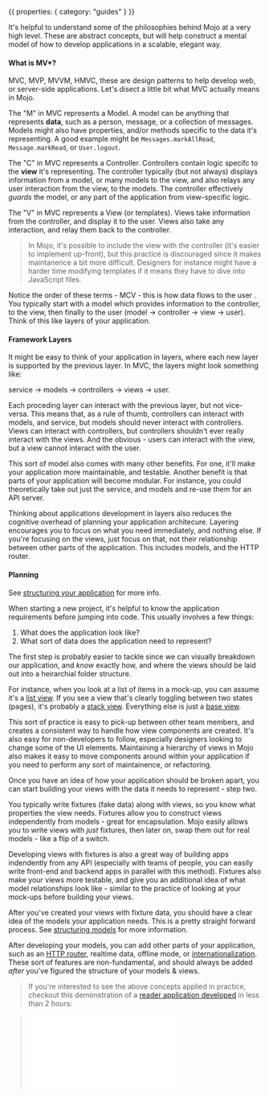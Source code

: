 {{
  properties: {
    category: "guides"
  }
}}

It's helpful to understand some of the philosophies behind Mojo at a very high level. These are abstract concepts, but will help construct a mental model of how to develop applications in a scalable, elegant way.

<!--
Keep in mind that this document is not specific to Mojo - you can use these ideas in many other UI Frameworks. These ideas however are very complimentary to Mojo, so it's much easier 
-->


#### What is MV*?

MVC, MVP, MVVM, HMVC, these are design patterns to help develop web, or server-side applications. Let's disect a little bit what MVC actually means in Mojo. 

The "M" in MVC represents a Model. A model can be anything that represents **data**, such as a person, message, or a collection of messages. Models might also have properties, and/or methods specific to the data it's representing. A good example might be `Messages.markAllRead`, `Message.markRead`, or `User.logout`. 

The "C" in MVC represents a Controller. Controllers contain logic specifc to the **view** it's representing. The controller typically (but not always) displays information from a model, or many models to the view, and also relays any user interaction from the view, to the models. The controller effectively *guards* the model, or any part of the application from view-specific logic. 

The "V" in MVC represents a View (or templates). Views take information from the controller, and display it to the user. Views also take any interaction, and relay them back to the controller. 

> In Mojo, it's possible to include the view with the controller (it's easier to implement up-front), but this practice is discouraged since it makes maintanence a bit more difficult. Designers for instance might have a harder time modifying templates if it means they have to dive into JavaScript files. 

<!-- 
More stuff here on controllers being re-usable. Combining view with controller logic makes things bigger, and possibly harder to maintain. Easier to manage when things are smaller. V+C also makes code more brittle since you're mixing view logic with controller logic - more of a blocker for designers. Engineers aren't always mindful of there code is viewed by other people - less technical. This is a human error that can be solved through a technical process (templates).

I.E: templates are more rigid, but a predictable process that makes code more maintainable, consistent, refactorable, and less intimidating. 
--> 

<!--[Checkout this Stack Overflow](http://stackoverflow.com/questions/731743/php-vs-template-engine) thread for more discussion between why not to include templates with the controller.-->

<!--
Explain why views are separate from controllers
-->

Notice the order of these terms - MCV - this is how data flows to the user . You typically start with a model which provides information to the controller, to the view, then finally to the user (model -> controller -> view -> user). Think of this like layers of your application.


#### Framework Layers

It might be easy to think of your application in layers, where each new layer is supported by the previous layer. In MVC, the layers might look something like:

service -> models -> controllers -> views -> user.

Each proceding layer can interact with the previous layer, but not vice-versa. This means that, as a rule of thumb, controllers can interact with models, and service, but models should never interact with controllers. Views can interact with controllers, but controllers shouldn't ever really interact with the views. And the obvious - users can interact with the view, but a view cannot interact with the user. 

This sort of model also comes with many other benefits. For one, it'll make your application more maintainable, and testable. Another benefit is that parts of your application will become modular. For instance, you could theoretically take out just the service, and models and re-use them for an API server. 

Thinking about applications development in layers also reduces the cognitive overhead of planning your application architecure. Layering encourages you to focus on what you need immediately, and nothing else. If you're focusing on the views, just focus on that, not their relationship between other parts of the application. This includes models, and the HTTP router. 


<!-- move to structuring your application? -->

#### Planning

<!-- ENTIRE VIDEO HERE? -->

See [structuring your application](/docs/guides/structuring-your-application) for more info.

When starting a new project, it's helpful to know the application requirements before jumping into code. This usually involves a few things:

1. What does the application look like?
2. What sort of data does the application need to represent?

The first step is probably easier to tackle since we can visually breakdown our application, and *know* exactly how, and where the views should be laid out into a heirarchial folder structure.

<!-- DIAGRAM HERE -->

For instance, when you look at a list of items in a mock-up, you can assume it's a [list view](/docs/api/viewslist). If you see a view that's clearly toggling between two states (pages), it's probably a [stack view](/docs/api/viewsviews). Everything else is just a [base view](/docs/api/viewsbase). 

<!-- FOLDER STRUCTURE HERE -->

This sort of practice is easy to pick-up between other team members, and creates a consistent way to handle how view components are created. It's also easy for non-developers to follow, especially designers looking to change some of the UI elements. Maintaining a hierarchy of views in Mojo also makes it easy to move components around within your application if you need to perform any sort of maintainence, or refactoring.

Once you have an idea of how your application should be broken apart, you can start building your views with the data it needs to represent - step two.

You typically write fixtures (fake data) along with views, so you know what properties the view needs. Fixtures allow you to construct views independently from models - great for encapsulation. Mojo easily allows you to write views with *just* fixtures, then later on, swap them out for real models - like a flip of a switch.

<!-- VIDEO HERE BUILDING APP WITH FIXTURES -->

Developing views with fixtures is also a great way of building apps indendently from any API (especially with teams of people, you can easily write front-end and backend apps in parallel with this method). Fixtures also make your views more testable, and give you an additional idea of what model relationships look like - similar to the practice of looking at your mock-ups before building your views.

<!--
add bit about evaluating fixtures to see if the relationships make sense - if not, then there's something likely wrong with the views.
-->
<!--
1. It's easy for non-developers to follow, especially designers looking to change some of the UI elements. 
2. It's easy to move components around within your application if you need to perform any sort of maintainence, or refactoring.
3. You can easily build the front-end independently from any API.
-->

<!-- show other benefits of writing with fixtures -->

<!-- SHOW FIXTURES -->

After you've created your views with fixture data, you should have a clear idea of the models your application needs. This is a pretty straight forward process. See [structuring models](/docs/guides/structuring-your-application#models) for more information.

<!-- VIDEO HERE -->

<!--

add bit regarding swapping out fixtures. 

Also information regarding knowing the relationships between different models, and using the event bus to update any relationships. This allows for sweet, sweet stuff such as offline mode, and realtime data without wondering how persisting data's going to affect other parts of the application on the backend.

Maybe, models on the front-end should mirror how the backend alters relationships. 
-->

<!--
well-written, but no place to go

> In most applications, the steps listed above (views & data) are probably the only two things you need to really focus on during most of the development process. Everything else from the HTTP router, to additional application-specific features such as offline mode, or realtime data should be added these two steps; i.e., write your views & models first.
-->

After developing your models, you can add other parts of your application, such as an [HTTP router](/docs/api/router), realtime data, offline mode, or [internationalization](/docs/extended-api/i18n). These sort of features are non-fundamental, and should always be added *after* you've figured the structure of your models & views. 



> If you're interested to see the above concepts applied in practice, checkout this demonstration of a [reader application developed](https://github.com/mojo-js/mojo-reader-example) in less than 2 hours:

> <iframe class="video" src="//www.youtube.com/embed/Qup3P7S5I0I" frameborder="0" allowfullscreen></iframe>


<!-- 

For instance

-->











<!--
#### Consistency

The modules used in mojo work together in a consistent way, and it'd be helpful to develop applications in a similar fassion for a number of reasons

-->

<!--

- encapsulation
- consistency

- intuitiveness for less error-prone code.


More on added benefits. Designers, ab testing
#### Framework Layers

Think of mojo applications like a cake. The whole cake is the application itself, but each layer represents different, encapsulated parts of your program. The layers of your program usually consist of 
service -> models -> controller -> view, where each layer is supported by it's previous layer, but not the other way around. For example, models can only access layers that are supporting it - the service, but should *never* access information by layers it supports (views). Controllers are the same way - they can only access information from models, and views.

Layers exist to provide some level of organization for your codebase, and you don't want to mix them, but sometimes this mental model doesn't work. For instance, a login form might need to invoke an API call. In this case, we'd use an [event bus](https://github.com/mojo-js/mojo-event-bus), or [mediator](https://github.com/mojo-js/mojo-mediator) to invoke a login request.
-->

